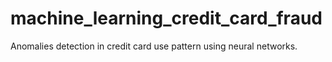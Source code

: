 # machine_learning_credit_card_fraud
Anomalies detection in credit card use pattern using neural networks. 
